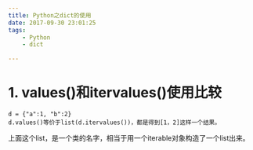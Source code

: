 ```yaml
---
title: Python之dict的使用
date: 2017-09-30 23:01:25
tags:
	- Python
	- dict

---
```




# 1. values()和itervalues()使用比较

```
d = {"a":1, "b":2}
d.values()等价于list(d.itervalues())，都是得到[1，2]这样一个结果。

```

上面这个list，是一个类的名字，相当于用一个iterable对象构造了一个list出来。

